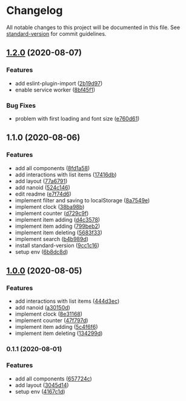 # Changelog

All notable changes to this project will be documented in this file. See [standard-version](https://github.com/conventional-changelog/standard-version) for commit guidelines.

## [1.2.0](https://github.com/tensegrity666/simple-react-todo/compare/v1.1.0...v1.2.0) (2020-08-07)

### Features

- add eslint-plugin-import ([2b19d97](https://github.com/tensegrity666/simple-react-todo/commit/2b19d9741cc1c6be61b12cf90a21ecc7c966608a))
- enable service worker ([8bf45f1](https://github.com/tensegrity666/simple-react-todo/commit/8bf45f1adb6e330cb80f92dc3a43c1820a276801))

### Bug Fixes

- problem with first loading and font size ([e760d61](https://github.com/tensegrity666/simple-react-todo/commit/e760d619dbc944da9efbbf95a3c6b96480677695))

## 1.1.0 (2020-08-06)

### Features

- add all components ([8fd1a58](https://github.com/tensegrity666/simple-react-todo/commit/8fd1a58bf427726d7bf37db9451cba64ec8e89e0))
- add interactions with list items ([17416db](https://github.com/tensegrity666/simple-react-todo/commit/17416db5f48765b8856cdcb0346d64183a1b5343))
- add layout ([77a6791](https://github.com/tensegrity666/simple-react-todo/commit/77a67917ceea49ad030d9cbfe7d53a0f5aa139e0))
- add nanoid ([524c146](https://github.com/tensegrity666/simple-react-todo/commit/524c146ed4a10bda5c40a69f46816d2ef0e1a403))
- edit readme ([e7f74d6](https://github.com/tensegrity666/simple-react-todo/commit/e7f74d6ebb9a8ac71d5f80f531285c2fea64beb4))
- implement filter and saving to localStorage ([8a7549e](https://github.com/tensegrity666/simple-react-todo/commit/8a7549e62052263685d572cc99ca4ecef65be7a5))
- implement clock ([38ba98b](https://github.com/tensegrity666/simple-react-todo/commit/38ba98b243b0c5d6eacea3a05f8bb9c7cb2bde69))
- implement counter ([d729c9f](https://github.com/tensegrity666/simple-react-todo/commit/d729c9ffe3fd419a33b0d7819e5529fd32e4b3c1))
- implement item adding ([d4c3578](https://github.com/tensegrity666/simple-react-todo/commit/d4c35789068dc151989a25d5ddc5c23ac054f26c))
- implement item adding ([799beb2](https://github.com/tensegrity666/simple-react-todo/commit/799beb2d9f3e3520814450d0a5088e5ffed7502c))
- implement item deleting ([5683f33](https://github.com/tensegrity666/simple-react-todo/commit/5683f334a0eb5c1077652f10de09ecd388918880))
- implement search ([b4b989d](https://github.com/tensegrity666/simple-react-todo/commit/b4b989db02b5ec2815924f1e24aa3ff642c32309))
- install standard-version ([9cc1c16](https://github.com/tensegrity666/simple-react-todo/commit/9cc1c16820181c31574ce35b047b1d4c29070b5b))
- setup env ([6b8dc8d](https://github.com/tensegrity666/simple-react-todo/commit/6b8dc8dd8007721eddda12c18769c1ba5a3f7546))

## [1.0.0](https://github.com/tensegrity666/simple-react-todo/compare/v0.1.1...v1.0.0) (2020-08-05)

### Features

- add interactions with list items ([444d3ec](https://github.com/tensegrity666/simple-react-todo/commit/444d3ec773f912878e683c258b7f5fb6831094e2))
- add nanoid ([a30150d](https://github.com/tensegrity666/simple-react-todo/commit/a30150da36f78869563195d3c820286e919eaa06))
- implement clock ([8e31168](https://github.com/tensegrity666/simple-react-todo/commit/8e31168786904808c1fd90e6d790bd61c9af9b2d))
- implement counter ([47f797d](https://github.com/tensegrity666/simple-react-todo/commit/47f797ddf6c4b68ea9616cecfc694ed27762197a))
- implement item adding ([5c4f6f6](https://github.com/tensegrity666/simple-react-todo/commit/5c4f6f652036e37035f2798fee026a8f225f5044))
- implement item deleting ([134299d](https://github.com/tensegrity666/simple-react-todo/commit/134299da31f6ecc0e35ee07eb8edf20834374cb5))

### 0.1.1 (2020-08-01)

### Features

- add all components ([657724c](https://github.com/tensegrity666/simple-react-todo/commit/657724ca8230d4b356ce03266fc1d2f336486c90))
- add layout ([3045d14](https://github.com/tensegrity666/simple-react-todo/commit/3045d14318d2ea1a3a10a867e61b07e0812c5a29))
- setup env ([4167c1d](https://github.com/tensegrity666/simple-react-todo/commit/4167c1dea5d49846f0fd181dae169d81cb02da5a))
